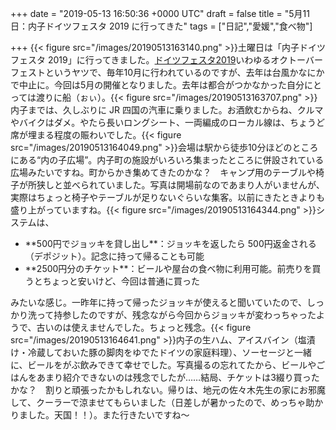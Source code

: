 
+++
date = "2019-05-13 16:50:36 +0000 UTC"
draft = false
title = "5月11日：内子ドイツフェスタ 2019 に行ってきた"
tags = ["日記","愛媛","食べ物"]

+++
{{< figure src="/images/20190513163140.png"  >}}土曜日は「内子ドイツフェスタ 2019」に行ってきました。[ドイツフェスタ2019](https://www.iyokannet.jp/event/5109)いわゆるオクトーバーフェストというヤツで、毎年10月に行われているのですが、去年は台風かなにかで中止に。今回は5月の開催となりました。去年は都合がつかなかった自分にとっては渡りに船（ぉぃ）。{{< figure src="/images/20190513163707.png"  >}}内子までは、久しぶりに JR 四国の汽車に乗りました。お酒飲むからね、クルマやバイクはダメ。やたら長いロングシート、一両編成のローカル線は、ちょうど席が埋まる程度の賑わいでした。{{< figure src="/images/20190513164049.png"  >}}会場は駅から徒歩10分ほどのところにある“内の子広場”。内子町の施設がいろいろ集まったところに併設されている広場みたいですね。町からかき集めてきたのかな？　キャンプ用のテーブルや椅子が所狭しと並べられていました。写真は開場前なのであまり人がいませんが、実際はちょっと椅子やテーブルが足りないぐらいな集客。以前にきたときよりも盛り上がっていますね。{{< figure src="/images/20190513164344.png"  >}}システムは、

<ul>
<li>**500円でジョッキを貸し出し**：ジョッキを返したら 500円返金される（デポジット）。記念に持って帰ることも可能</li>
<li>**2500円分のチケット**：ビールや屋台の食べ物に利用可能。前売りを買うとちょっと安いけど、今回は普通に買った</li>
</ul>みたいな感じ。一昨年に持って帰ったジョッキが使えると聞いていたので、しっかり洗って持参したのですが、残念ながら今回からジョッキが変わっちゃったようで、古いのは使えませんでした。ちょっと残念。{{< figure src="/images/20190513164641.png"  >}}内子の生ハム、アイスバイン（塩漬け・冷蔵しておいた豚の脚肉をゆでたドイツの家庭料理）、ソーセージと一緒に、ビールをがぶ飲みできて幸せでした。写真撮るの忘れてたから、ビールやごはんをあまり紹介できないのは残念でしたが……結局、チケットは3綴り買ったかな？　割りと頑張ったかもしれない。帰りは、地元の佐々木先生の家にお邪魔して、クーラーで涼ませてもらいました（日差しが暑かったので、めっちゃ助かりました。天国！！）。また行きたいですね～


